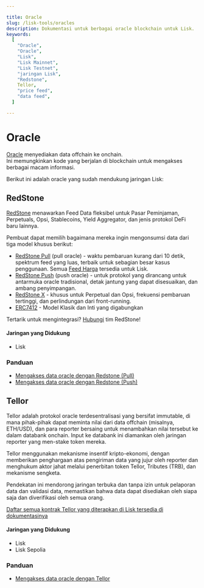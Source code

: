 ```yaml
---

title: Oracle  
slug: /lisk-tools/oracles  
description: Dokumentasi untuk berbagai oracle blockchain untuk Lisk.  
keywords:  
  [  
    "Oracle",  
    "Oracle",  
    "Lisk",  
    "Lisk Mainnet",  
    "Lisk Testnet",  
    "jaringan Lisk",  
    "Redstone",  
    Tellor,
    "price feed",  
    "data feed",  
  ]  

---
```


# Oracle

[Oracle](https://ethereum.org/en/developers/docs/oracles/) menyediakan data offchain ke onchain.  
Ini memungkinkan kode yang berjalan di blockchain untuk mengakses berbagai macam informasi.

Berikut ini adalah oracle yang sudah mendukung jaringan Lisk:

## RedStone

[RedStone](https://redstone.finance/) menawarkan Feed Data fleksibel untuk Pasar Peminjaman, Perpetuals, Opsi, Stablecoins, Yield Aggregator, dan jenis protokol DeFi baru lainnya.

Pembuat dapat memilih bagaimana mereka ingin mengonsumsi data dari tiga model khusus berikut:

* [RedStone Pull](https://docs.redstone.finance/docs/get-started/models/redstone-pull) (pull oracle) - waktu pembaruan kurang dari 10 detik, spektrum feed yang luas, terbaik untuk sebagian besar kasus penggunaan. Semua [Feed Harga](https://app.redstone.finance/#/app/tokens) tersedia untuk Lisk.
* [RedStone Push](https://docs.redstone.finance/docs/get-started/models/redstone-push) (push oracle) - untuk protokol yang dirancang untuk antarmuka oracle tradisional, detak jantung yang dapat disesuaikan, dan ambang penyimpangan.
* [RedStone X](https://docs.redstone.finance/docs/get-started/models/redstone-x) - khusus untuk Perpetual dan Opsi, frekuensi pembaruan tertinggi, dan perlindungan dari front-running.
* [ERC7412](https://docs.redstone.finance/docs/get-started/models/redstone-erc7412) - Model Klasik dan Inti yang digabungkan

Tertarik untuk mengintegrasi? [Hubungi](https://discord.com/invite/PVxBZKFr46) tim RedStone!

#### Jaringan yang Didukung

* Lisk

### Panduan

* [Mengakses data oracle dengan Redstone (Pull)](../building-on-lisk/using-oracle-data/redstone-pull.md)
* [Mengakses data oracle dengan Redstone (Push)](../building-on-lisk/using-oracle-data/redstone-push.md)

## Tellor

Tellor adalah protokol oracle terdesentralisasi yang bersifat immutable, di mana pihak-pihak dapat meminta nilai dari data offchain (misalnya, ETH/USD), dan para reporter bersaing untuk menambahkan nilai tersebut ke dalam databank onchain.
Input ke databank ini diamankan oleh jaringan reporter yang men-stake token mereka.

Tellor menggunakan mekanisme insentif kripto-ekonomi, dengan memberikan penghargaan atas pengiriman data yang jujur oleh reporter dan menghukum aktor jahat melalui penerbitan token Tellor, Tributes (TRB), dan mekanisme sengketa.

Pendekatan ini mendorong jaringan terbuka dan tanpa izin untuk pelaporan data dan validasi data, memastikan bahwa data dapat disediakan oleh siapa saja dan diverifikasi oleh semua orang.

[Daftar semua kontrak Tellor yang diterapkan di Lisk tersedia di dokumentasinya](https://docs.tellor.io/tellor/the-basics/contracts-reference#lisk)

#### Jaringan yang Didukung

* Lisk  
* Lisk Sepolia

### Panduan

- [Mengakses data oracle dengan Tellor](../building-on-lisk/using-oracle-data/tellor.md)
